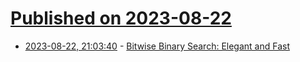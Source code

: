 # [Published on 2023-08-22](index.md)

* [2023-08-22, 21:03:40](https://lobste.rs/s/ymctwr/bitwise_binary_search_elegant_fast) - [Bitwise Binary Search: Elegant and Fast](https://orlp.net/blog/bitwise-binary-search/)
